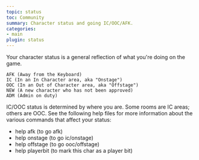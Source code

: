 ```yaml
---
topic: status
toc: Community
summary: Character status and going IC/OOC/AFK.
categories:
- main
plugin: status
---
```

Your character status is a general reflection of what you're doing on the game.

    AFK (Away from the Keyboard)
    IC (In an In Character area, aka "Onstage")
    OOC (In an Out of Character area, aka "Offstage")
    NEW (A new character who has not been approved)
    ADM (Admin on duty)

IC/OOC status is determined by where you are.  Some rooms are IC areas; others are OOC.  See the following help files for more information about the various commands that affect your status:

* help afk (to go afk) 
* help onstage (to go ic/onstage)
* help offstage (to go ooc/offstage)
* help playerbit (to mark this char as a player bit)
